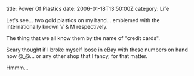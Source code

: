 title: Power Of Plastics
date: 2006-01-18T13:50:00Z
category: Life

Let's see… two gold plastics on my hand… emblemed with the internationally known V & M respectively.

The thing that we all know them by the name of "credit cards".

Scary thought if I broke myself loose in eBay with these numbers on hand now @\_@… or any other shop that I fancy, for that matter.

Hmmm…
